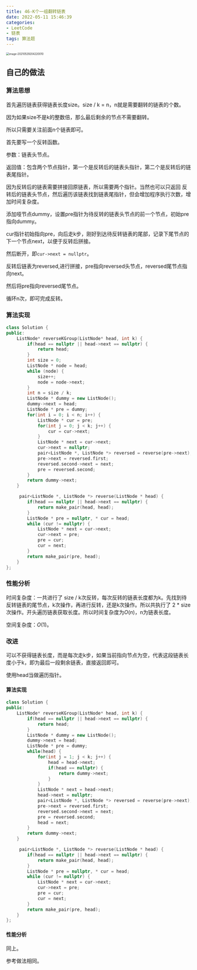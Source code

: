 ```yaml
---
title: 46-K个一组翻转链表
date: 2022-05-11 15:46:39
categories: 
- LeetCode
- 链表
tags: 算法题
---
```




<img src="https://crayon-1302863897.cos.ap-beijing.myqcloud.com/image/image-20210529204220010.png" alt="image-20210529204220010" style="zoom:50%;" />



## 自己的做法

### 算法思想

首先遍历链表获得链表长度size。size / k = n，n就是需要翻转的链表的个数。

因为如果size不是k的整数倍，那么最后剩余的节点不需要翻转。

所以只需要关注前面n个链表即可。



首先要写一个反转函数。

参数：链表头节点。

返回值：包含两个节点指针，第一个是反转后的链表头指针，第二个是反转后的链表尾指针。

因为反转后的链表需要拼接回原链表，所以需要两个指针。当然也可以只返回 反转后的链表头节点，然后遍历该链表找到链表尾指针，但会增加程序执行次数，增加时间复杂度。

添加哑节点dummy，设置pre指针为待反转的链表头节点的前一个节点，初始pre指向dummy。

cur指针初始指向pre，向后走k步，刚好到达待反转链表的尾部，记录下尾节点的下一个节点next，以便于反转后拼接。

然后断开，即`cur->next = nullptr`。

反转后链表为reversed,进行拼接，pre指向reversed头节点，reversed尾节点指向next。

然后将pre指向reversed尾节点。

循环n次，即可完成反转。



### 算法实现

```c++
class Solution {
public:
    ListNode* reverseKGroup(ListNode* head, int k) {
        if(head == nullptr || head->next == nullptr) {
            return head;
        }
        int size = 0;
        ListNode * node = head;
        while (node) {
            size++;
            node = node->next;
        }
        int n = size / k;
        ListNode * dummy = new ListNode();
        dummy->next = head;
        ListNode * pre = dummy;
        for(int i = 0; i < n; i++) {
            ListNode * cur = pre;
            for(int j = 0; j < k; j++) {
                cur = cur->next;
            }
            ListNode * next = cur->next;
            cur->next = nullptr;
            pair<ListNode *, ListNode *> reversed = reverse(pre->next);
            pre->next = reversed.first;
            reversed.second->next = next;
            pre = reversed.second;
        }
        return dummy->next;
    }

     pair<ListNode *, ListNode *> reverse(ListNode * head) {
        if(head == nullptr || head->next == nullptr) {
            return make_pair(head, head);
        }
        ListNode * pre = nullptr, * cur = head;
        while (cur != nullptr) {
            ListNode * next = cur->next;
            cur->next = pre;
            pre = cur;
            cur = next;
        }
        return make_pair(pre, head);
    }
};
```



### 性能分析

时间复杂度：一共进行了 size / k次反转，每次反转的链表长度都为k。先找到待反转链表的尾节点，k次操作，再进行反转，还是k次操作。所以共执行了 2 * size次操作。开头遍历链表获取长度。所以时间复杂度为$O(n)$，n为链表长度。

空间复杂度：$O(1)$。



### 改进

可以不获得链表长度，而是每次走k步，如果当前指向节点为空，代表这段链表长度小于k，即为最后一段剩余链表，直接返回即可。

使用head当做遍历指针。

#### 算法实现

```c++
class Solution {
public:
    ListNode* reverseKGroup(ListNode* head, int k) {
        if(head == nullptr || head->next == nullptr) {
            return head;
        }
        ListNode * dummy = new ListNode();
        dummy->next = head;
        ListNode * pre = dummy;
        while(head) {
            for(int j = 1; j < k; j++) {
                head = head->next;
                if(head == nullptr) {
                    return dummy->next;
                }
            }
            ListNode * next = head->next;
            head->next = nullptr;
            pair<ListNode *, ListNode *> reversed = reverse(pre->next);
            pre->next = reversed.first;
            reversed.second->next = next;
            pre = reversed.second;
            head = next;
        }
        return dummy->next;
    }

     pair<ListNode *, ListNode *> reverse(ListNode * head) {
        if(head == nullptr || head->next == nullptr) {
            return make_pair(head, head);
        }
        ListNode * pre = nullptr, * cur = head;
        while (cur != nullptr) {
            ListNode * next = cur->next;
            cur->next = pre;
            pre = cur;
            cur = next;
        }
        return make_pair(pre, head);
    }
};
```



#### 性能分析

同上。



参考做法相同。

